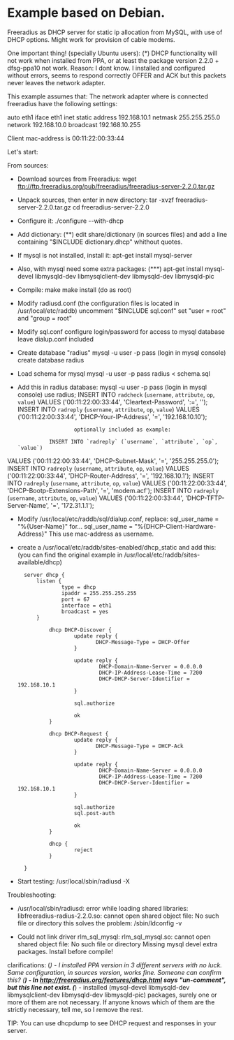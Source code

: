 # Example based on Debian.

Freeradius as DHCP server for static ip allocation from MySQL, with
use of DHCP options.
Might work for provision of cable modems.

One important thing! (specially Ubuntu users):  (*)
DHCP functionality will not work when installed from PPA, or at least
the package version 2.2.0 + dfsg-ppa10 not work.
Reason: I dont know. I installed and configured without errors, seems
to respond correctly OFFER and ACK but this packets never leaves the
network adapter.

This example assumes that:
        The network adapter where is connected freeradius have the following settings:

auto eth1
iface eth1 inet static
address 192.168.10.1
netmask 255.255.255.0
network 192.168.10.0
broadcast 192.168.10.255

Client mac-address is 00:11:22:00:33:44


Let's start:

From sources:
- Download sources from Freeradius:
        wget ftp://ftp.freeradius.org/pub/freeradius/freeradius-server-2.2.0.tar.gz

- Unpack sources, then enter in new directory:
        tar -xvzf freeradius-server-2.2.0.tar.gz
        cd freeradius-server-2.2.0

- Configure it:
        ./configure --with-dhcp

- Add dictionary:           (**)
        edit share/dictionary (in sources files) and add a line containing
"$INCLUDE dictionary.dhcp" whithout quotes.

- If mysql is not installed, install it:
        apt-get install mysql-server

- Also, with mysql need some extra packages:    (***)
        apt-get install mysql-devel libmysqld-dev libmysqlclient-dev
libmysqld-dev libmysqld-pic

- Compile:
        make
        make install (do as root)

- Modify radiusd.conf (the configuration files is located in
/usr/local/etc/raddb)
        uncomment "$INCLUDE sql.conf"
        set "user = root" and "group = root"

- Modify sql.conf
        configure login/password for access to mysql database
        leave dialup.conf included

- Create database "radius"
        mysql -u user -p pass (login in mysql console)
                create database radius

- Load schema for mysql
        mysql -u user -p pass radius < schema.sql

- Add this in radius database:
        mysql -u user -p pass (login in mysql console)
                use radius;
                INSERT INTO `radcheck` (`username`, `attribute`, `op`, `value`)
VALUES ('00:11:22:00:33:44', 'Cleartext-Password', ':=', '');
                INSERT INTO `radreply` (`username`, `attribute`, `op`, `value`)
VALUES ('00:11:22:00:33:44', 'DHCP-Your-IP-Address', '=',
'192.168.10.10');

                        optionally included as example:

                INSERT INTO `radreply` (`username`, `attribute`, `op`, `value`)
VALUES ('00:11:22:00:33:44', 'DHCP-Subnet-Mask', '=',
'255.255.255.0');
                INSERT INTO `radreply` (`username`, `attribute`, `op`, `value`)
VALUES ('00:11:22:00:33:44', 'DHCP-Router-Address', '=',
'192.168.10.1');
                INSERT INTO `radreply` (`username`, `attribute`, `op`, `value`)
VALUES ('00:11:22:00:33:44', 'DHCP-Bootp-Extensions-Path', '=',
'modem.acf');
                INSERT INTO `radreply` (`username`, `attribute`, `op`, `value`)
VALUES ('00:11:22:00:33:44', 'DHCP-TFTP-Server-Name', '=',
'172.31.1.1');

- Modify /usr/local/etc/raddb/sql/dialup.conf, replace:
        sql_user_name = "%{User-Name}"
                for...
        sql_user_name = "%{DHCP-Client-Hardware-Address}"
                This use mac-address as username.

- create a /usr/local/etc/raddb/sites-enabled/dhcp_static and add this:
        (you can find the original example in
/usr/local/etc/raddb/sites-available/dhcp)

        server dhcp {
            listen {
                    type = dhcp
                    ipaddr = 255.255.255.255
                    port = 67
                    interface = eth1
                    broadcast = yes
            }

                dhcp DHCP-Discover {
                        update reply {
                               DHCP-Message-Type = DHCP-Offer
                        }

                        update reply {
                                DHCP-Domain-Name-Server = 0.0.0.0
                                DHCP-IP-Address-Lease-Time = 7200
                                DHCP-DHCP-Server-Identifier = 192.168.10.1
                        }

                        sql.authorize

                        ok
                }

                dhcp DHCP-Request {
                        update reply {
                               DHCP-Message-Type = DHCP-Ack
                        }

                        update reply {
                                DHCP-Domain-Name-Server = 0.0.0.0
                                DHCP-IP-Address-Lease-Time = 7200
                                DHCP-DHCP-Server-Identifier = 192.168.10.1
                        }

                        sql.authorize
                        sql.post-auth

                        ok
                }

                dhcp {
                        reject
                }

        }

- Start testing:
        /usr/local/sbin/radiusd -X


Troubleshooting:

- /usr/local/sbin/radiusd: error while loading shared libraries:
libfreeradius-radius-2.2.0.so: cannot open shared object file: No such
file or directory
        this solves the problem:
        /sbin/ldconfig -v

- Could not link driver rlm_sql_mysql: rlm_sql_mysql.so: cannot open
shared object file: No such file or directory
        Missing mysql devel extra packages. Install before compile!


clarifications:
        (*) - I installed PPA version in 3 different servers with no luck.
Same configuration, in sources version, works fine. Someone can
confirm this?
        (**) - In http://freeradius.org/features/dhcp.html says "un-comment",
but this line not exist.
        (***) -  installed (mysql-devel libmysqld-dev libmysqlclient-dev
libmysqld-dev libmysqld-pic) packages, surely one or more of them are
not necessary. If anyone knows which of them are the strictly
necessary, tell me, so I remove the rest.


TIP: You can use dhcpdump to see DHCP request and responses in your server.